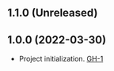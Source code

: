 ## 1.1.0 (Unreleased)

## 1.0.0 (2022-03-30)

- Project initialization. [GH-1](https://github.com/terraform-alicloud-modules/terraform-alicloud-service-linked-role/pull/1)
